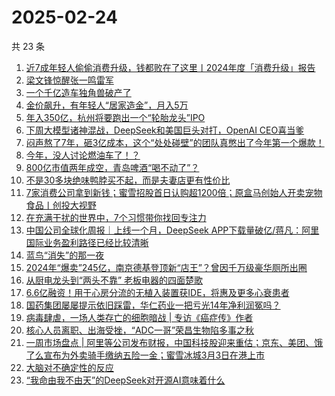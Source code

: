 # 2025-02-24

共 23 条

<!-- BEGIN 36KR -->
<!-- 最后更新时间 2025-02-24 07:13:12 +0800 -->
1. [近7成年轻人偷偷消费升级，钱都败在了这里丨2024年度「消费升级」报告](https://36kr.com/p/3176286494937479)
1. [梁文锋惊醒张一鸣雷军](https://36kr.com/p/3178962354344576)
1. [一个千亿造车独角兽破产了](https://36kr.com/p/3177498410898057)
1. [金价飙升，有年轻人“居家造金”，月入5万](https://36kr.com/p/3177802613412232)
1. [年入350亿，杭州将要跑出一个“轮胎龙头”IPO](https://36kr.com/p/3178596508258946)
1. [下周大模型诸神混战，DeepSeek和美国巨头对打，OpenAI CEO喜当爹](https://36kr.com/p/3178734460686985)
1. [闷声熬了7年，砸3亿成本，这个“处处碰壁”的团队真憋出了今年第一个爆款！](https://36kr.com/p/3177810431349129)
1. [今年，没人讨论燃油车了！？](https://36kr.com/p/3178478290817414)
1. [800亿市值两年成空，青岛啤酒“喝不动了”？](https://36kr.com/p/3177566054650242)
1. [不是30多块绝味鸭脖买不起，而是夫妻店更有性价比](https://36kr.com/p/3178452536480391)
1. [7家消费公司拿到新钱；蜜雪招股首日认购超1200倍；原盒马创始人开卖宠物食品丨创投大视野](https://36kr.com/p/3176445919809922)
1. [在充满干扰的世界中，7个习惯带你找回专注力](https://36kr.com/p/3177037741412995)
1. [中国公司全球化周报｜上线一个月，DeepSeek APP下载量破亿/蒋凡：阿里国际业务盈利路径已经比较清晰](https://36kr.com/p/3177210292015752)
1. [蓝鸟“消失”的那一夜](https://36kr.com/p/3177758615048841)
1. [2024年“爆卖”245亿，南京德基登顶新“店王”？曾因千万级豪华厕所出圈](https://36kr.com/p/3177574913331592)
1. [从厨电龙头到“两头不靠”   老板电器的四面楚歌](https://36kr.com/p/3177843875744135)
1. [6.6亿融资！用于心房分流的无植入装置获IDE，将惠及更多心衰患者](https://36kr.com/p/3178450814866050)
1. [国药集团屡屡提示依旧踩雷，华仁药业一把亏光14年净利润冤吗？](https://36kr.com/p/3176578469202309)
1. [病毒肆虐，一场人类存亡的细胞暗战 | 专访《癌症传》作者](https://36kr.com/p/3176278388953734)
1. [核心人员离职、出海受挫，“ADC一哥”荣昌生物陷多事之秋](https://36kr.com/p/3177818803882374)
1. [一周市场盘点 | 阿里等公司发布财报，中国科技股迎来重估；京东、美团、饿了么宣布为外卖骑手缴纳五险一金；蜜雪冰城3月3日在港上市](https://36kr.com/p/3176491257549442)
1. [大脑对不确定性的反应](https://36kr.com/p/3167557266827784)
1. [“我命由我不由天”的DeepSeek对开源AI意味着什么](https://36kr.com/p/3170796483979777)
<!-- END 36KR -->